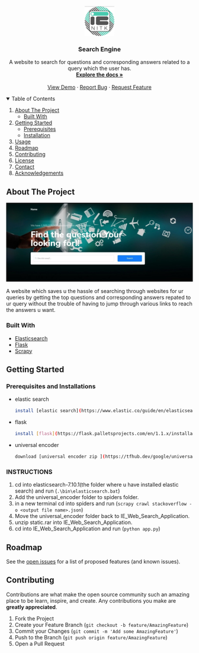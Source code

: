 <!--
*** Thanks for checking out the Best-README-Template. If you have a suggestion
*** that would make this better, please fork the repo and create a pull request
*** or simply open an issue with the tag "enhancement".
*** Thanks again! Now go create something AMAZING! :D
-->



<!-- PROJECT SHIELDS -->
<!--
*** I'm using markdown "reference style" links for readability.
*** Reference links are enclosed in brackets [ ] instead of parentheses ( ).
*** See the bottom of this document for the declaration of the reference variables
*** for contributors-url, forks-url, etc. This is an optional, concise syntax you may use.
*** https://www.markdownguide.org/basic-syntax/#reference-style-links
-->
<!--
[![Contributors][contributors-shield]][contributors-url]
[![Forks][forks-shield]][forks-url]
[![Stargazers][stars-shield]][stars-url]
[![Issues][issues-shield]][issues-url]
[![MIT License][license-shield]][license-url]
[![LinkedIn][linkedin-shield]][linkedin-url]
-->


<!-- PROJECT LOGO -->
<br />
<p align="center">
  <a href="https://github.com/IE-NITK/IE_Web_Search_Application">
    <img src="images/logo.png" alt="Logo" width="80" height="80">
  </a>

  <h3 align="center">Search Engine</h3>

  <p align="center">
    A website to search for questions and corresponding answers related to a query which the user has.
    <br />
    <a href="https://github.com/IE-NITK/IE_Web_Search_Application"><strong>Explore the docs »</strong></a>
    <br />
    <br />
    <a href="https://github.com/IE-NITK/IE_Web_Search_Application">View Demo</a>
    ·
    <a href="https://github.com/IE-NITK/IE_Web_Search_Application/issues">Report Bug</a>
    ·
    <a href="https://github.com/IE-NITK/IE_Web_Search_Application/issues">Request Feature</a>
  </p>
</p>



<!-- TABLE OF CONTENTS -->
<details open="open">
  <summary>Table of Contents</summary>
  <ol>
    <li>
      <a href="#about-the-project">About The Project</a>
      <ul>
        <li><a href="#built-with">Built With</a></li>
      </ul>
    </li>
    <li>
      <a href="#getting-started">Getting Started</a>
      <ul>
        <li><a href="#prerequisites">Prerequisites</a></li>
        <li><a href="#installation">Installation</a></li>
      </ul>
    </li>
    <li><a href="#usage">Usage</a></li>
    <li><a href="#roadmap">Roadmap</a></li>
    <li><a href="#contributing">Contributing</a></li>
    <li><a href="#license">License</a></li>
    <li><a href="#contact">Contact</a></li>
    <li><a href="#acknowledgements">Acknowledgements</a></li>
  </ol>
</details>



<!-- ABOUT THE PROJECT -->
## About The Project

[![Product Name Screen Shot][product-screenshot]](https://github.com/IE-NITK/IE_Web_Search_Application)

A website which saves u the hassle of searching through websites for ur queries by getting the top questions and corresponding answers repated to ur query without the trouble of having to jump through various links to reach the answers u want.


### Built With

* [Elasticsearch](https://elasticsearch-py.readthedocs.io/en/7.10.0/index.html#)
* [Flask](https://flask-doc.readthedocs.io/en/latest/#)
* [Scrapy](https://docs.scrapy.org/en/latest/#)



<!-- GETTING STARTED -->
## Getting Started



### Prerequisites and Installations


* elastic search
  ```sh
  install [elastic search](https://www.elastic.co/guide/en/elasticsearch/reference/current/install-elasticsearch.html)
  ```
* flask
  ```sh
  install [flask](https://flask.palletsprojects.com/en/1.1.x/installation/)
  ```
* universal encoder
  ```sh
  download [universal encoder zip ](https://tfhub.dev/google/universal-sentence-encoder/4) and them to a folder called universal_encoder.
  ```

### INSTRUCTIONS
1. cd into elasticsearch-7.10.1(the folder where u have installed elastic search) and run (`.\bin\elasticsearch.bat`)
2. Add the universal_encoder folder to spiders folder.
3. in a new terminal cd into spiders and run (`scrapy crawl stackoverflow -o <output file name>.json`)
4. Move the universal_encoder folder back to IE_Web_Search_Application.
5. unzip static.rar into IE_Web_Search_Application.
6. cd into IE_Web_Search_Application and run (`python app.py`) 



<!-- USAGE EXAMPLES 
## Usage

Use this space to show useful examples of how a project can be used. Additional screenshots, code examples and demos work well in this space. You may also link to more resources.

_For more examples, please refer to the [Documentation](https://example.com)_

-->

<!-- ROADMAP -->
## Roadmap

See the [open issues](https://github.com/IE-NITK/IE_Web_Search_Application/issues) for a list of proposed features (and known issues).



<!-- CONTRIBUTING -->
## Contributing

Contributions are what make the open source community such an amazing place to be learn, inspire, and create. Any contributions you make are **greatly appreciated**.

1. Fork the Project
2. Create your Feature Branch (`git checkout -b feature/AmazingFeature`)
3. Commit your Changes (`git commit -m 'Add some AmazingFeature'`)
4. Push to the Branch (`git push origin feature/AmazingFeature`)
5. Open a Pull Request



<!-- LICENSE 
## License

Distributed under the MIT License. See `LICENSE` for more information.

-->

<!-- CONTACT 
## Contact

Your Name - [@your_twitter](https://twitter.com/your_username) - email@example.com

Project Link: [https://github.com/your_username/repo_name](https://github.com/your_username/repo_name)

-->

<!-- ACKNOWLEDGEMENTS 
## Acknowledgements
* [GitHub Emoji Cheat Sheet](https://www.webpagefx.com/tools/emoji-cheat-sheet)
* [Img Shields](https://shields.io)
* [Choose an Open Source License](https://choosealicense.com)
* [GitHub Pages](https://pages.github.com)
* [Animate.css](https://daneden.github.io/animate.css)
* [Loaders.css](https://connoratherton.com/loaders)
* [Slick Carousel](https://kenwheeler.github.io/slick)
* [Smooth Scroll](https://github.com/cferdinandi/smooth-scroll)
* [Sticky Kit](http://leafo.net/sticky-kit)
* [JVectorMap](http://jvectormap.com)
* [Font Awesome](https://fontawesome.com)
-->





<!-- MARKDOWN LINKS & IMAGES -->
<!-- https://www.markdownguide.org/basic-syntax/#reference-style-links -->
[contributors-shield]: https://img.shields.io/github/contributors/othneildrew/Best-README-Template.svg?style=for-the-badge
[contributors-url]: https://github.com/IE-NITK/IE_Web_Search_Application/graphs/contributors
[forks-shield]: https://img.shields.io/github/forks/othneildrew/Best-README-Template.svg?style=for-the-badge
[forks-url]: https://github.com/IE-NITK/IE_Web_Search_Application/network/members
[stars-shield]: https://img.shields.io/github/stars/othneildrew/Best-README-Template.svg?style=for-the-badge
[stars-url]: https://github.com/IE-NITK/IE_Web_Search_Application/stargazers
[issues-shield]: https://img.shields.io/github/issues/othneildrew/Best-README-Template.svg?style=for-the-badge
[issues-url]: https://github.com/IE-NITK/IE_Web_Search_Application/issues
[license-shield]: https://img.shields.io/github/license/othneildrew/Best-README-Template.svg?style=for-the-badge
[license-url]: https://github.com/IE-NITK/IE_Web_Search_Application/blob/master/LICENSE.txt
[linkedin-shield]: https://img.shields.io/badge/-LinkedIn-black.svg?style=for-the-badge&logo=linkedin&colorB=555
[linkedin-url]: https://linkedin.com/in/othneildrew
[product-screenshot]: images/screenshot.png
